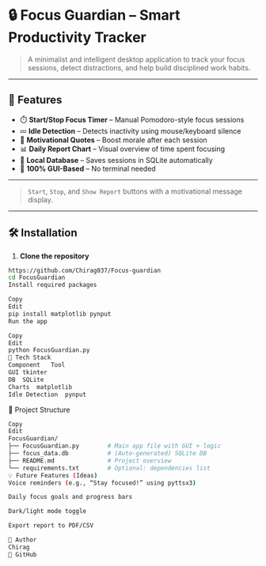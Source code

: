 # 🔒 Focus Guardian – Smart Productivity Tracker

> A minimalist and intelligent desktop application to track your focus sessions, detect distractions, and help build disciplined work habits.

---

## 📌 Features

- ⏱️ **Start/Stop Focus Timer** – Manual Pomodoro-style focus sessions
- 💤 **Idle Detection** – Detects inactivity using mouse/keyboard silence
- 💬 **Motivational Quotes** – Boost morale after each session
- 📊 **Daily Report Chart** – Visual overview of time spent focusing
- 💾 **Local Database** – Saves sessions in SQLite automatically
- 🧠 **100% GUI-Based** – No terminal needed

---

> `Start`, `Stop`, and `Show Report` buttons with a motivational message display.

---

## 🛠 Installation

1. **Clone the repository**
```bash
https://github.com/Chirag037/Focus-guardian
cd FocusGuardian
Install required packages
```

```bash
Copy
Edit
pip install matplotlib pynput
Run the app
```

```bash
Copy
Edit
python FocusGuardian.py
🧰 Tech Stack
Component	Tool
GUI	tkinter
DB	SQLite
Charts	matplotlib
Idle Detection	pynput
```

📁 Project Structure
```bash
Copy
Edit
FocusGuardian/
├── FocusGuardian.py        # Main app file with GUI + logic
├── focus_data.db           # (Auto-generated) SQLite DB
├── README.md               # Project overview
└── requirements.txt        # Optional: dependencies list
💡 Future Features (Ideas)
Voice reminders (e.g., “Stay focused!” using pyttsx3)

Daily focus goals and progress bars

Dark/light mode toggle

Export report to PDF/CSV
```
```bash
🙋 Author
Chirag
🔗 GitHub
```
